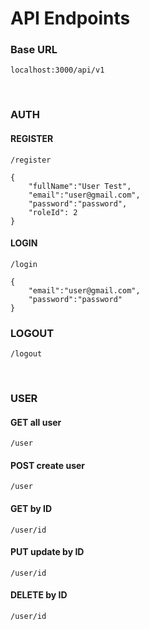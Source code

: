 # API Endpoints 

### Base URL
```
localhost:3000/api/v1
```

<br>

### AUTH

#### REGISTER
```
/register
```
```
{
    "fullName":"User Test",
    "email":"user@gmail.com",
    "password":"password",
    "roleId": 2
}
```

#### LOGIN
```
/login
```
```
{
    "email":"user@gmail.com",
    "password":"password"
}
```

### LOGOUT
```
/logout
```

<br>

### USER

#### GET all user
```
/user
```
#### POST create user
```
/user
```

#### GET by ID
```
/user/id
```

#### PUT update by ID
```
/user/id
```

#### DELETE by ID
```
/user/id
```